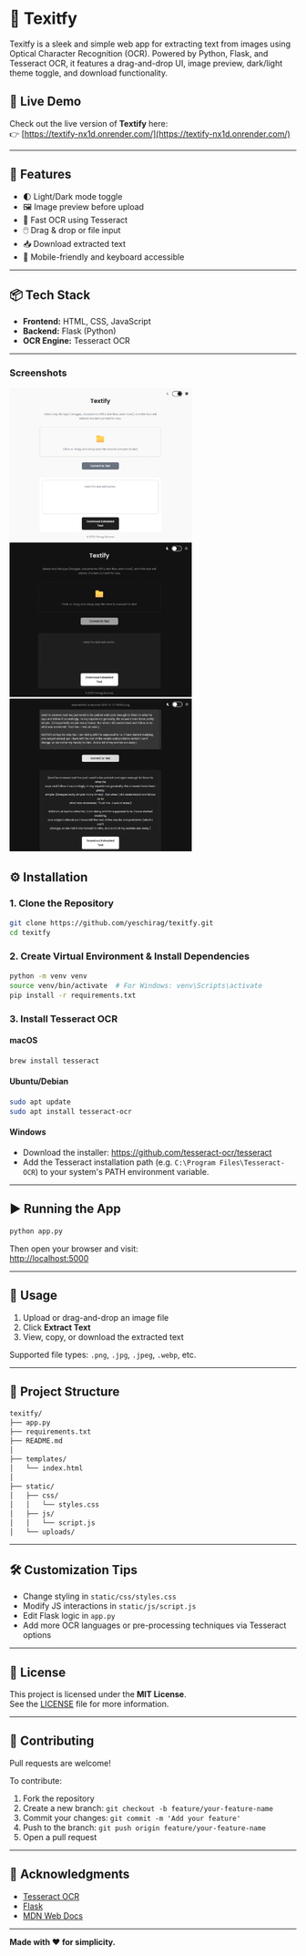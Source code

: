 # 📝 Texitfy

Texitfy is a sleek and simple web app for extracting text from images using Optical Character Recognition (OCR). Powered by Python, Flask, and Tesseract OCR, it features a drag-and-drop UI, image preview, dark/light theme toggle, and download functionality.

## 🔗 Live Demo

Check out the live version of **Textify** here:  
👉 [https://textify-nx1d.onrender.com/](https://textify-nx1d.onrender.com/)


---

## 🚀 Features

- 🌓 Light/Dark mode toggle  
- 🖼️ Image preview before upload  
- 🧠 Fast OCR using Tesseract  
- 🖱️ Drag & drop or file input  
- 📥 Download extracted text  
- 📱 Mobile-friendly and keyboard accessible  

---

## 📦 Tech Stack

- **Frontend:** HTML, CSS, JavaScript  
- **Backend:** Flask (Python)  
- **OCR Engine:** Tesseract OCR  

---
### Screenshots

<p float="left">
  <img src="static/screenshots/light-mode.png" alt="Light mode" width="320" style="margin-right: 10px;" />
  <img src="static/screenshots/dark-mode.png" alt="Dark mode" width="320" style="margin-right: 10px;" />
  <img src="static/screenshots/image-preview-text.png" alt="Image preview and text extraction" width="320" />
</p>


## ⚙️ Installation

### 1. Clone the Repository

```bash
git clone https://github.com/yeschirag/texitfy.git
cd texitfy
```

### 2. Create Virtual Environment & Install Dependencies

```bash
python -m venv venv
source venv/bin/activate  # For Windows: venv\Scripts\activate
pip install -r requirements.txt
```

### 3. Install Tesseract OCR

#### macOS

```bash
brew install tesseract
```

#### Ubuntu/Debian

```bash
sudo apt update
sudo apt install tesseract-ocr
```

#### Windows

- Download the installer: https://github.com/tesseract-ocr/tesseract  
- Add the Tesseract installation path (e.g. `C:\Program Files\Tesseract-OCR`) to your system's PATH environment variable.

---

## ▶️ Running the App

```bash
python app.py
```

Then open your browser and visit:  
[http://localhost:5000](http://localhost:5000)

---

## 🧪 Usage

1. Upload or drag-and-drop an image file  
2. Click **Extract Text**  
3. View, copy, or download the extracted text  

Supported file types: `.png`, `.jpg`, `.jpeg`, `.webp`, etc.

---

## 📁 Project Structure

```
texitfy/
├── app.py
├── requirements.txt
├── README.md
│
├── templates/
│   └── index.html
│
├── static/
│   ├── css/
│   │   └── styles.css
│   ├── js/
│   │   └── script.js
│   └── uploads/
```

---

## 🛠️ Customization Tips

- Change styling in `static/css/styles.css`
- Modify JS interactions in `static/js/script.js`
- Edit Flask logic in `app.py`
- Add more OCR languages or pre-processing techniques via Tesseract options

---

## 📃 License

This project is licensed under the **MIT License**.  
See the [LICENSE](LICENSE) file for more information.

---

## 🙌 Contributing

Pull requests are welcome!

To contribute:

1. Fork the repository  
2. Create a new branch: `git checkout -b feature/your-feature-name`  
3. Commit your changes: `git commit -m 'Add your feature'`  
4. Push to the branch: `git push origin feature/your-feature-name`  
5. Open a pull request

---

## 🙏 Acknowledgments

- [Tesseract OCR](https://github.com/tesseract-ocr/tesseract)  
- [Flask](https://flask.palletsprojects.com/)  
- [MDN Web Docs](https://developer.mozilla.org/)  

---

**Made with ❤️ for simplicity.**
